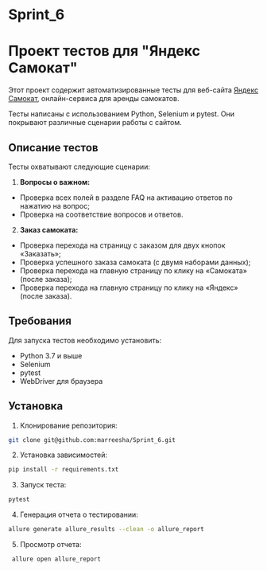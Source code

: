 # Sprint_6
# Проект тестов для "Яндекс Самокат"

Этот проект содержит автоматизированные тесты для веб-сайта [Яндекс Самокат](https://qa-scooter.praktikum-services.ru/), онлайн-сервиса для аренды самокатов.

Тесты написаны с использованием Python, Selenium и pytest. Они покрывают различные сценарии работы с сайтом.

## Описание тестов
Тесты охватывают следующие сценарии:

1. **Вопросы о важном:**
- Проверка всех полей в разделе FAQ на активацию ответов по нажатию на вопрос; 
- Проверка на соответствие вопросов и ответов.
   
2. **Заказ самоката:**
- Проверка перехода на страницу с заказом для двух кнопок «Заказать»;
- Проверка успешного заказа самоката (с двумя наборами данных);
- Проверка перехода на главную страницу по клику на «Самоката» (после заказа);
- Проверка перехода на главную страницу по клику на «Яндекс» (после заказа).

## Требования
Для запуска тестов необходимо установить:
- Python 3.7 и выше
- Selenium
- pytest
- WebDriver для браузера

## Установка

1. Клонирование репозитория:

```bash
git clone git@github.com:marreesha/Sprint_6.git
```

2. Установка зависимостей:

```bash
pip install -r requirements.txt
```

3. Запуск теста:

```bash
pytest
```

4. Генерация отчета о тестировании:

```bash
allure generate allure_results --clean -o allure_report
```

5. Просмотр отчета:

```bash
 allure open allure_report
```
